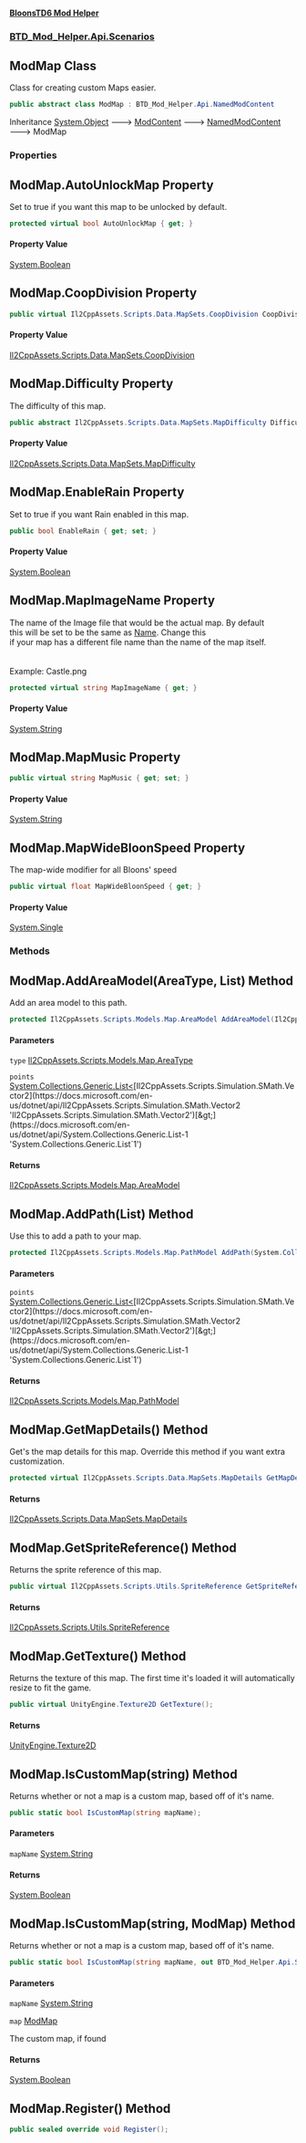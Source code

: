 #### [BloonsTD6 Mod Helper](README.md 'README')
### [BTD_Mod_Helper.Api.Scenarios](README.md#BTD_Mod_Helper.Api.Scenarios 'BTD_Mod_Helper.Api.Scenarios')

## ModMap Class

Class for creating custom Maps easier.

```csharp
public abstract class ModMap : BTD_Mod_Helper.Api.NamedModContent
```

Inheritance [System.Object](https://docs.microsoft.com/en-us/dotnet/api/System.Object 'System.Object') &#129106; [ModContent](BTD_Mod_Helper.Api.ModContent.md 'BTD_Mod_Helper.Api.ModContent') &#129106; [NamedModContent](BTD_Mod_Helper.Api.NamedModContent.md 'BTD_Mod_Helper.Api.NamedModContent') &#129106; ModMap
### Properties

<a name='BTD_Mod_Helper.Api.Scenarios.ModMap.AutoUnlockMap'></a>

## ModMap.AutoUnlockMap Property

Set to true if you want this map to be unlocked by default.

```csharp
protected virtual bool AutoUnlockMap { get; }
```

#### Property Value
[System.Boolean](https://docs.microsoft.com/en-us/dotnet/api/System.Boolean 'System.Boolean')

<a name='BTD_Mod_Helper.Api.Scenarios.ModMap.CoopDivision'></a>

## ModMap.CoopDivision Property

```csharp
public virtual Il2CppAssets.Scripts.Data.MapSets.CoopDivision CoopDivision { get; }
```

#### Property Value
[Il2CppAssets.Scripts.Data.MapSets.CoopDivision](https://docs.microsoft.com/en-us/dotnet/api/Il2CppAssets.Scripts.Data.MapSets.CoopDivision 'Il2CppAssets.Scripts.Data.MapSets.CoopDivision')

<a name='BTD_Mod_Helper.Api.Scenarios.ModMap.Difficulty'></a>

## ModMap.Difficulty Property

The difficulty of this map.

```csharp
public abstract Il2CppAssets.Scripts.Data.MapSets.MapDifficulty Difficulty { get; }
```

#### Property Value
[Il2CppAssets.Scripts.Data.MapSets.MapDifficulty](https://docs.microsoft.com/en-us/dotnet/api/Il2CppAssets.Scripts.Data.MapSets.MapDifficulty 'Il2CppAssets.Scripts.Data.MapSets.MapDifficulty')

<a name='BTD_Mod_Helper.Api.Scenarios.ModMap.EnableRain'></a>

## ModMap.EnableRain Property

Set to true if you want Rain enabled in this map.

```csharp
public bool EnableRain { get; set; }
```

#### Property Value
[System.Boolean](https://docs.microsoft.com/en-us/dotnet/api/System.Boolean 'System.Boolean')

<a name='BTD_Mod_Helper.Api.Scenarios.ModMap.MapImageName'></a>

## ModMap.MapImageName Property

The name of the Image file that would be the actual map. By default  
this will be set to be the same as [Name](BTD_Mod_Helper.Api.ModContent.md#BTD_Mod_Helper.Api.ModContent.Name 'BTD_Mod_Helper.Api.ModContent.Name'). Change this  
if your map has a different file name than the name of the map itself.  
<br/><br/>Example: Castle.png

```csharp
protected virtual string MapImageName { get; }
```

#### Property Value
[System.String](https://docs.microsoft.com/en-us/dotnet/api/System.String 'System.String')

<a name='BTD_Mod_Helper.Api.Scenarios.ModMap.MapMusic'></a>

## ModMap.MapMusic Property

```csharp
public virtual string MapMusic { get; set; }
```

#### Property Value
[System.String](https://docs.microsoft.com/en-us/dotnet/api/System.String 'System.String')

<a name='BTD_Mod_Helper.Api.Scenarios.ModMap.MapWideBloonSpeed'></a>

## ModMap.MapWideBloonSpeed Property

The map-wide modifier for all Bloons' speed

```csharp
public virtual float MapWideBloonSpeed { get; }
```

#### Property Value
[System.Single](https://docs.microsoft.com/en-us/dotnet/api/System.Single 'System.Single')
### Methods

<a name='BTD_Mod_Helper.Api.Scenarios.ModMap.AddAreaModel(Il2CppAssets.Scripts.Models.Map.AreaType,System.Collections.Generic.List_Il2CppAssets.Scripts.Simulation.SMath.Vector2_)'></a>

## ModMap.AddAreaModel(AreaType, List<Vector2>) Method

Add an area model to this path.

```csharp
protected Il2CppAssets.Scripts.Models.Map.AreaModel AddAreaModel(Il2CppAssets.Scripts.Models.Map.AreaType type, System.Collections.Generic.List<Il2CppAssets.Scripts.Simulation.SMath.Vector2> points);
```
#### Parameters

<a name='BTD_Mod_Helper.Api.Scenarios.ModMap.AddAreaModel(Il2CppAssets.Scripts.Models.Map.AreaType,System.Collections.Generic.List_Il2CppAssets.Scripts.Simulation.SMath.Vector2_).type'></a>

`type` [Il2CppAssets.Scripts.Models.Map.AreaType](https://docs.microsoft.com/en-us/dotnet/api/Il2CppAssets.Scripts.Models.Map.AreaType 'Il2CppAssets.Scripts.Models.Map.AreaType')

<a name='BTD_Mod_Helper.Api.Scenarios.ModMap.AddAreaModel(Il2CppAssets.Scripts.Models.Map.AreaType,System.Collections.Generic.List_Il2CppAssets.Scripts.Simulation.SMath.Vector2_).points'></a>

`points` [System.Collections.Generic.List&lt;](https://docs.microsoft.com/en-us/dotnet/api/System.Collections.Generic.List-1 'System.Collections.Generic.List`1')[Il2CppAssets.Scripts.Simulation.SMath.Vector2](https://docs.microsoft.com/en-us/dotnet/api/Il2CppAssets.Scripts.Simulation.SMath.Vector2 'Il2CppAssets.Scripts.Simulation.SMath.Vector2')[&gt;](https://docs.microsoft.com/en-us/dotnet/api/System.Collections.Generic.List-1 'System.Collections.Generic.List`1')

#### Returns
[Il2CppAssets.Scripts.Models.Map.AreaModel](https://docs.microsoft.com/en-us/dotnet/api/Il2CppAssets.Scripts.Models.Map.AreaModel 'Il2CppAssets.Scripts.Models.Map.AreaModel')

<a name='BTD_Mod_Helper.Api.Scenarios.ModMap.AddPath(System.Collections.Generic.List_Il2CppAssets.Scripts.Simulation.SMath.Vector2_)'></a>

## ModMap.AddPath(List<Vector2>) Method

Use this to add a path to your map.

```csharp
protected Il2CppAssets.Scripts.Models.Map.PathModel AddPath(System.Collections.Generic.List<Il2CppAssets.Scripts.Simulation.SMath.Vector2> points);
```
#### Parameters

<a name='BTD_Mod_Helper.Api.Scenarios.ModMap.AddPath(System.Collections.Generic.List_Il2CppAssets.Scripts.Simulation.SMath.Vector2_).points'></a>

`points` [System.Collections.Generic.List&lt;](https://docs.microsoft.com/en-us/dotnet/api/System.Collections.Generic.List-1 'System.Collections.Generic.List`1')[Il2CppAssets.Scripts.Simulation.SMath.Vector2](https://docs.microsoft.com/en-us/dotnet/api/Il2CppAssets.Scripts.Simulation.SMath.Vector2 'Il2CppAssets.Scripts.Simulation.SMath.Vector2')[&gt;](https://docs.microsoft.com/en-us/dotnet/api/System.Collections.Generic.List-1 'System.Collections.Generic.List`1')

#### Returns
[Il2CppAssets.Scripts.Models.Map.PathModel](https://docs.microsoft.com/en-us/dotnet/api/Il2CppAssets.Scripts.Models.Map.PathModel 'Il2CppAssets.Scripts.Models.Map.PathModel')

<a name='BTD_Mod_Helper.Api.Scenarios.ModMap.GetMapDetails()'></a>

## ModMap.GetMapDetails() Method

Get's the map details for this map. Override this method if you want extra customization.

```csharp
protected virtual Il2CppAssets.Scripts.Data.MapSets.MapDetails GetMapDetails();
```

#### Returns
[Il2CppAssets.Scripts.Data.MapSets.MapDetails](https://docs.microsoft.com/en-us/dotnet/api/Il2CppAssets.Scripts.Data.MapSets.MapDetails 'Il2CppAssets.Scripts.Data.MapSets.MapDetails')

<a name='BTD_Mod_Helper.Api.Scenarios.ModMap.GetSpriteReference()'></a>

## ModMap.GetSpriteReference() Method

Returns the sprite reference of this map.

```csharp
public virtual Il2CppAssets.Scripts.Utils.SpriteReference GetSpriteReference();
```

#### Returns
[Il2CppAssets.Scripts.Utils.SpriteReference](https://docs.microsoft.com/en-us/dotnet/api/Il2CppAssets.Scripts.Utils.SpriteReference 'Il2CppAssets.Scripts.Utils.SpriteReference')

<a name='BTD_Mod_Helper.Api.Scenarios.ModMap.GetTexture()'></a>

## ModMap.GetTexture() Method

Returns the texture of this map. The first time it's loaded it will automatically resize to fit the game.

```csharp
public virtual UnityEngine.Texture2D GetTexture();
```

#### Returns
[UnityEngine.Texture2D](https://docs.microsoft.com/en-us/dotnet/api/UnityEngine.Texture2D 'UnityEngine.Texture2D')

<a name='BTD_Mod_Helper.Api.Scenarios.ModMap.IsCustomMap(string)'></a>

## ModMap.IsCustomMap(string) Method

Returns whether or not a map is a custom map, based off of it's name.

```csharp
public static bool IsCustomMap(string mapName);
```
#### Parameters

<a name='BTD_Mod_Helper.Api.Scenarios.ModMap.IsCustomMap(string).mapName'></a>

`mapName` [System.String](https://docs.microsoft.com/en-us/dotnet/api/System.String 'System.String')

#### Returns
[System.Boolean](https://docs.microsoft.com/en-us/dotnet/api/System.Boolean 'System.Boolean')

<a name='BTD_Mod_Helper.Api.Scenarios.ModMap.IsCustomMap(string,BTD_Mod_Helper.Api.Scenarios.ModMap)'></a>

## ModMap.IsCustomMap(string, ModMap) Method

Returns whether or not a map is a custom map, based off of it's name.

```csharp
public static bool IsCustomMap(string mapName, out BTD_Mod_Helper.Api.Scenarios.ModMap map);
```
#### Parameters

<a name='BTD_Mod_Helper.Api.Scenarios.ModMap.IsCustomMap(string,BTD_Mod_Helper.Api.Scenarios.ModMap).mapName'></a>

`mapName` [System.String](https://docs.microsoft.com/en-us/dotnet/api/System.String 'System.String')

<a name='BTD_Mod_Helper.Api.Scenarios.ModMap.IsCustomMap(string,BTD_Mod_Helper.Api.Scenarios.ModMap).map'></a>

`map` [ModMap](BTD_Mod_Helper.Api.Scenarios.ModMap.md 'BTD_Mod_Helper.Api.Scenarios.ModMap')

The custom map, if found

#### Returns
[System.Boolean](https://docs.microsoft.com/en-us/dotnet/api/System.Boolean 'System.Boolean')

<a name='BTD_Mod_Helper.Api.Scenarios.ModMap.Register()'></a>

## ModMap.Register() Method

<inheritdoc/>

```csharp
public sealed override void Register();
```